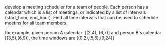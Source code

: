 develop a meeting scheduler for a team of people. Each person has a calendar which is a list of meetings, or indicated by a list of intervals (start_hour, end_hour). Find all time intervals that can be used to schedule meetins for all team members. 

for example, given person A calendar: [(2,4), (6,7)] and person B's calendar [(3,5),(6,9)], the time windows are:[(0,2),(5,6),(9,24)]
